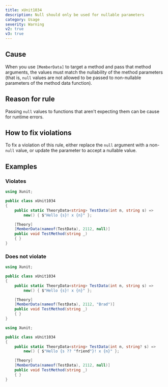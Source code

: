 ```yaml
---
title: xUnit1034
description: Null should only be used for nullable parameters
category: Usage
severity: Warning
v2: true
v3: true
---
```


## Cause

When you use `[MemberData]` to target a method and pass that method arguments, the values must match
the nullability of the method parameters (that is, `null` values are not allowed to be passed to
non-nullable parameters of the method data function).

## Reason for rule

Passing `null` values to functions that aren't expecting them can be cause for runtime errors.

## How to fix violations

To fix a violation of this rule, either replace the `null` argument with a non-`null` value, or
update the parameter to accept a nullable value.

## Examples

### Violates

```csharp
using Xunit;

public class xUnit1034
{
    public static TheoryData<string> TestData(int n, string s) =>
        new() { $"Hello {s}! x {n}" };

    [Theory]
    [MemberData(nameof(TestData), 2112, null)]
    public void TestMethod(string _)
    { }
}
```

### Does not violate

```csharp
using Xunit;

public class xUnit1034
{
    public static TheoryData<string> TestData(int n, string s) =>
        new() { $"Hello {s}! x {n}" };

    [Theory]
    [MemberData(nameof(TestData), 2112, "Brad")]
    public void TestMethod(string _)
    { }
}
```

```csharp
using Xunit;

public class xUnit1034
{
    public static TheoryData<string> TestData(int n, string? s) =>
        new() { $"Hello {s ?? "friend"}! x {n}" };

    [Theory]
    [MemberData(nameof(TestData), 2112, null)]
    public void TestMethod(string _)
    { }
}
```
